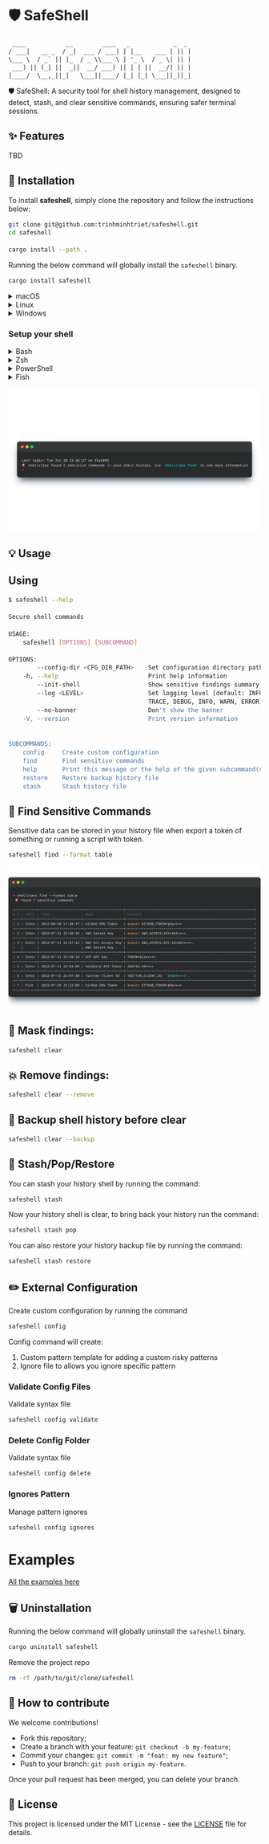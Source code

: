 # 🛡️ SafeShell

```text
 ____           __        ____   _            _  _
/ ___|   __ _  / _|  ___ / ___| | |__    ___ | || |
\___ \  / _` || |_  / _ \\___ \ | '_ \  / _ \| || |
 ___) || (_| ||  _||  __/ ___) || | | ||  __/| || |
|____/  \__,_||_|   \___||____/ |_| |_| \___||_||_|
```

🛡️ SafeShell: A security tool for shell history management, designed to detect, stash, and clear sensitive commands, ensuring safer terminal sessions.

## ✨ Features

TBD

## 🚀 Installation

To install **safeshell**, simply clone the repository and follow the instructions below:

```bash
git clone git@github.com:trinhminhtriet/safeshell.git
cd safeshell

cargo install --path .
```

Running the below command will globally install the `safeshell` binary.

```bash
cargo install safeshell
```

<details>
<summary>macOS</summary>

```sh
curl -sS https://raw.githubusercontent.com/trinhminhtriet/safeshell/master/install/install.sh | bash
```

</details>

<details>
<summary>Linux</summary>

```sh
curl -sS https://raw.githubusercontent.com/trinhminhtriet/safeshell/master/install/install.sh | bash
```

</details>

<details>
<summary>Windows</summary>

```sh
iwr https://raw.githubusercontent.com/trinhminhtriet/safeshell/master/install/install.ps1 -useb | iex
```

</details>

### Setup your shell

<details>
<summary>Bash</summary>
Add the following to the end of ~/.bashrc:

```sh
eval $(safeshell --init-shell)
```

</details>

<details>
<summary>Zsh</summary>
Add the following to the end of ~/.zshrc:

```sh
eval $(safeshell --init-shell)
```

</details>

<details>
<summary>PowerShell</summary>
Add the following to the end of your PowerShell configuration (find it by running $PROFILE):

```powershell
Invoke-Expression (&safeshell --init-shell)
```

</details>

<details>
<summary>Fish</summary>
Add the following to the end of ~/.config/fish/config.fish:

```sh
safeshell --init-shell | source
```

</details>

![motd](./media/motd.png)

## 💡 Usage

## Using

```sh
$ safeshell --help

Secure shell commands

USAGE:
    safeshell [OPTIONS] [SUBCOMMAND]

OPTIONS:
        --config-dir <CFG_DIR_PATH>    Set configuration directory path
    -h, --help                         Print help information
        --init-shell                   Show sensitive findings summary for MOTD
        --log <LEVEL>                  Set logging level [default: INFO] [possible values: OFF,
                                       TRACE, DEBUG, INFO, WARN, ERROR]
        --no-banner                    Don't show the banner
    -V, --version                      Print version information


SUBCOMMANDS:
    config     Create custom configuration
    find       Find sensitive commands
    help       Print this message or the help of the given subcommand(s)
    restore    Restore backup history file
    stash      Stash history file
```

## :eyes: Find Sensitive Commands

Sensitive data can be stored in your history file when export a token of something or running a script with token.

```sh
safeshell find --format table
```

![find](./media/find.png)

## :broom: Mask findings:

```sh
safeshell clear
```

## :collision: Remove findings:

```sh
safeshell clear --remove
```

## :luggage: Backup shell history before clear

```sh
safeshell clear --backup
```

## :see_no_evil: Stash/Pop/Restore

You can stash your history shell by running the command:

```sh
safeshell stash
```

Now your history shell is clear, to bring back your history run the command:

```sh
safeshell stash pop
```

You can also restore your history backup file by running the command:

```sh
safeshell stash restore
```

## :pencil2: External Configuration

Create custom configuration by running the command

```sh
safeshell config
```

Config command will create:

1. Custom pattern template for adding a custom risky patterns
2. Ignore file to allows you ignore specific pattern

### Validate Config Files

Validate syntax file

```sh
safeshell config validate
```

### Delete Config Folder

Validate syntax file

```sh
safeshell config delete
```

### Ignores Pattern

Manage pattern ignores

```sh
safeshell config ignores
```

# Examples

[All the examples here](./example/README.md)

## 🗑️ Uninstallation

Running the below command will globally uninstall the `safeshell` binary.

```bash
cargo uninstall safeshell
```

Remove the project repo

```bash
rm -rf /path/to/git/clone/safeshell
```

## 🤝 How to contribute

We welcome contributions!

- Fork this repository;
- Create a branch with your feature: `git checkout -b my-feature`;
- Commit your changes: `git commit -m "feat: my new feature"`;
- Push to your branch: `git push origin my-feature`.

Once your pull request has been merged, you can delete your branch.

## 📝 License

This project is licensed under the MIT License - see the [LICENSE](LICENSE) file for details.
